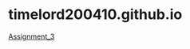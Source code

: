 # timelord200410.github.io
[Assignment_3](timelord200410.github.io/Assignment/Brett_Bowley_Assignment_3/)

